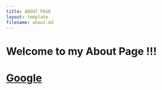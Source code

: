 ```yaml
---
title: ABOUT PAGE
layout: template
filename: about.md
--- 
```

# Welcome to my About Page !!!

# [Google](https://google.com)
 
